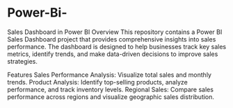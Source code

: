 # Power-Bi-
Sales Dashboard in Power BI
Overview
This repository contains a Power BI Sales Dashboard project that provides comprehensive insights into sales performance. The dashboard is designed to help businesses track key sales metrics, identify trends, and make data-driven decisions to improve sales strategies.

Features
Sales Performance Analysis: Visualize total sales and monthly trends.
Product Analysis: Identify top-selling products, analyze performance, and track inventory levels.
Regional Sales: Compare sales performance across regions and visualize geographic sales distribution.
